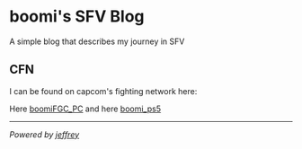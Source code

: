 #  boomi's SFV Blog

A simple blog that describes my journey in SFV

## CFN

I can be found on capcom's fighting network here: 

Here [boomiFGC_PC](https://game.capcom.com/cfn/sfv/profile/boomiFGC_PC?lang=en) and here [boomi_ps5](https://game.capcom.com/cfn/sfv/profile/boomi_ps5?lang=en)

---
_Powered by [jeffrey](http://jeffwayne.io/)_
